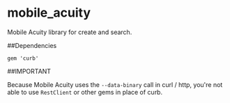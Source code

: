 # mobile_acuity
Mobile Acuity library for create and search.


##Dependencies

    gem 'curb'


##IMPORTANT

Because Mobile Acuity uses the `--data-binary` call in curl / http, you're not able to use `RestClient` or other gems in place of curb.
